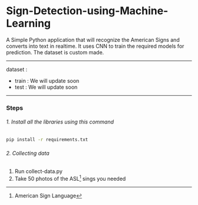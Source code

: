 # Sign-Detection-using-Machine-Learning

A Simple Python application that will recognize the American Signs and converts into text in realtime. It uses CNN to train the required models for prediction. The dataset is custom made.

---

dataset :

- train : We will update soon
- test : We will update soon

---

### Steps

###### 1. Install all the libraries using this command

```bash
pip install -r requirements.txt
```

###### 2. Collecting data

1.  Run collect-data.py
1.  Take 50 photos of the ASL[^1] sings you needed

[^1]: American Sign Language
